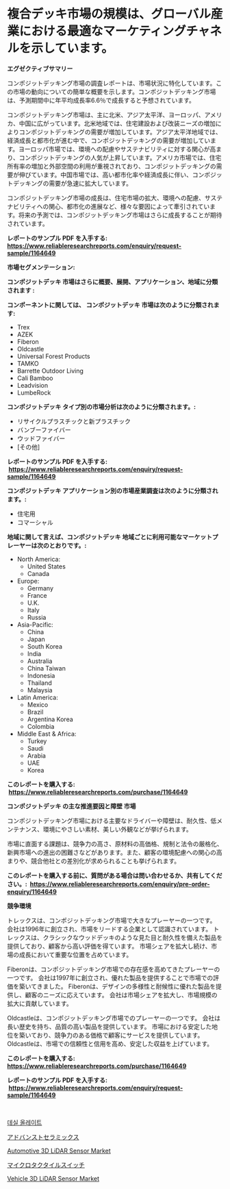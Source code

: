 <p><h1>複合デッキ市場の規模は、グローバル産業における最適なマーケティングチャネルを示しています。</h1></p><p><strong>エグゼクティブサマリー</strong></p>
<p><p>コンポジットデッキング市場の調査レポートは、市場状況に特化しています。この市場の動向についての簡単な概要を示します。コンポジットデッキング市場は、予測期間中に年平均成長率6.6％で成長すると予想されています。</p><p>コンポジットデッキング市場は、主に北米、アジア太平洋、ヨーロッパ、アメリカ、中国に広がっています。北米地域では、住宅建設および改装ニーズの増加によりコンポジットデッキングの需要が増加しています。アジア太平洋地域では、経済成長と都市化が進む中で、コンポジットデッキングの需要が増加しています。ヨーロッパ市場では、環境への配慮やサステナビリティに対する関心が高まり、コンポジットデッキングの人気が上昇しています。アメリカ市場では、住宅所有率の増加と外部空間の利用が重視されており、コンポジットデッキングの需要が伸びています。中国市場では、高い都市化率や経済成長に伴い、コンポジットデッキングの需要が急速に拡大しています。</p><p>コンポジットデッキング市場の成長は、住宅市場の拡大、環境への配慮、サステナビリティへの関心、都市化の進展など、様々な要因によって牽引されています。将来の予測では、コンポジットデッキング市場はさらに成長することが期待されています。</p></p>
<p><strong>レポートのサンプル PDF を入手する: <a href="https://www.reliableresearchreports.com/enquiry/request-sample/1164649">https://www.reliableresearchreports.com/enquiry/request-sample/1164649</a></strong></p>
<p><strong>市場セグメンテーション:</strong></p>
<p><strong> コンポジットデッキ 市場はさらに概要、展開、アプリケーション、地域に分類されます :</strong></p>
<p><strong>コンポーネントに関しては、 コンポジットデッキ 市場は次のように分類されます: &nbsp;</strong></p>
<p><ul><li>Trex</li><li>AZEK</li><li>Fiberon</li><li>Oldcastle</li><li>Universal Forest Products</li><li>TAMKO</li><li>Barrette Outdoor Living</li><li>Cali Bamboo</li><li>Leadvision</li><li>LumbeRock</li></ul></p>
<p><strong> コンポジットデッキ タイプ別の市場分析は次のように分類されます。:</strong></p>
<p><ul><li>リサイクルプラスチックと新プラスチック</li><li>バンブーファイバー</li><li>ウッドファイバー</li><li>[その他]</li></ul></p>
<p><strong>レポートのサンプル PDF を入手する: &nbsp;<a href="https://www.reliableresearchreports.com/enquiry/request-sample/1164649">https://www.reliableresearchreports.com/enquiry/request-sample/1164649</a></strong></p>
<p><strong> コンポジットデッキ アプリケーション別の市場産業調査は次のように分類されます。:</strong></p>
<p><ul><li>住宅用</li><li>コマーシャル</li></ul></p>
<p><strong>地域に関して言えば、コンポジットデッキ 地域ごとに利用可能なマーケットプレーヤーは次のとおりです。:</strong></p>
<p><ul>
    <li>
        North America:
        <ul>
            <li>United States</li>
            <li>Canada</li>
        </ul>
    </li>
    <li>
        Europe:
        <ul>
            <li>Germany</li>
            <li>France</li>
            <li>U.K.</li>
            <li>Italy</li>
            <li>Russia</li>
        </ul>
    </li>
    <li>
        Asia-Pacific:
        <ul>
            <li>China</li>
            <li>Japan</li>
            <li>South Korea</li>
            <li>India</li>
            <li>Australia</li>
            <li>China Taiwan</li>
            <li>Indonesia</li>
            <li>Thailand</li>
            <li>Malaysia</li>
        </ul>
    </li>
    <li>
        Latin America:
        <ul>
            <li>Mexico</li>
            <li>Brazil</li>
            <li>Argentina Korea</li>
            <li>Colombia</li>
        </ul>
    </li>
    <li>
        Middle East & Africa:
        <ul>
            <li>Turkey</li>
            <li>Saudi</li>
            <li>Arabia</li>
            <li>UAE</li>
            <li>Korea</li>
        </ul>
    </li>
    </ul></p>
<p><strong>このレポートを購入する: &nbsp;<a href="https://www.reliableresearchreports.com/purchase/1164649">https://www.reliableresearchreports.com/purchase/1164649</a></strong></p>
<p><strong>コンポジットデッキ の主な推進要因と障壁 市場</strong></p>
<p><p>コンポジットデッキング市場における主要なドライバーや障壁は、耐久性、低メンテナンス、環境にやさしい素材、美しい外観などが挙げられます。</p><p>市場に直面する課題は、競争力の高さ、原材料の高価格、規制と法令の厳格化、新興市場への進出の困難さなどがあります。また、顧客の環境配慮への関心の高まりや、競合他社との差別化が求められることも挙げられます。</p></p>
<p><strong>このレポートを購入する前に、質問がある場合は問い合わせるか、共有してください。:&nbsp; <a href="https://www.reliableresearchreports.com/enquiry/pre-order-enquiry/1164649">https://www.reliableresearchreports.com/enquiry/pre-order-enquiry/1164649</a></strong></p>
<p><strong>競争環境</strong></p>
<p><p>トレックスは、コンポジットデッキング市場で大きなプレーヤーの一つです。 会社は1996年に創立され、市場をリードする企業として認識されています。 トレックスは、クラシックなウッドデッキのような見た目と耐久性を備えた製品を提供しており、顧客から高い評価を得ています。 市場シェアを拡大し続け、市場の成長において重要な位置を占めています。</p><p>Fiberonは、コンポジットデッキング市場での存在感を高めてきたプレーヤーの一つです。 会社は1997年に創立され、優れた製品を提供することで市場での評価を築いてきました。 Fiberonは、デザインの多様性と耐候性に優れた製品を提供し、顧客のニーズに応えています。 会社は市場シェアを拡大し、市場規模の拡大に貢献しています。</p><p>Oldcastleは、コンポジットデッキング市場でのプレーヤーの一つです。 会社は長い歴史を持ち、品質の高い製品を提供しています。 市場における安定した地位を築いており、競争力のある価格で顧客にサービスを提供しています。 Oldcastleは、市場での信頼性と信用を高め、安定した収益を上げています。</p></p>
<p><strong>このレポートを購入する: &nbsp; <a href="https://www.reliableresearchreports.com/purchase/1164649">https://www.reliableresearchreports.com/purchase/1164649</a></strong></p>
<p><strong>レポートのサンプル PDF を入手する: &nbsp;<a href="https://www.reliableresearchreports.com/enquiry/request-sample/1164649">https://www.reliableresearchreports.com/enquiry/request-sample/1164649</a></strong><strong></strong></p>
<p>&nbsp;</p>
<p><p><a href="https://github.com/Maeennan456456/Market-Research-Report-List-1/blob/main/425915814799.md">데실 올레이트</a></p><p><a href="https://github.com/joaejkdzgyljvo6/Market-Research-Report-List-1/blob/main/155791316020.md">アドバンストセラミックス</a></p><p><a href="https://issuu.com/reportprime-2/docs/automotive-3d-lidar-sensor-market-size-2030.pptx">Automotive 3D LiDAR Sensor Market</a></p><p><a href="https://medium.com/@lillianamurazik2023/%E3%83%9E%E3%82%A4%E3%82%AF%E3%83%AD%E3%82%BF%E3%82%AF%E3%82%BF%E3%82%A4%E3%83%AB%E3%82%B9%E3%82%A4%E3%83%83%E3%83%81%E3%81%AE%E5%B8%82%E5%A0%B4%E8%A6%8F%E6%A8%A1-%E5%B8%82%E5%A0%B4%E3%81%AE%E5%B1%95%E6%9C%9B%E3%81%A8%E5%B8%82%E5%A0%B4%E4%BA%88%E6%B8%AC-2024%E5%B9%B4%E3%81%8B%E3%82%892031%E5%B9%B4-b73dab11ea63">マイクロタクタイルスイッチ</a></p><p><a href="https://issuu.com/reportprime-2/docs/vehicle-3d-lidar-sensor-market-size-2030.pptx">Vehicle 3D LiDAR Sensor Market</a></p></p>